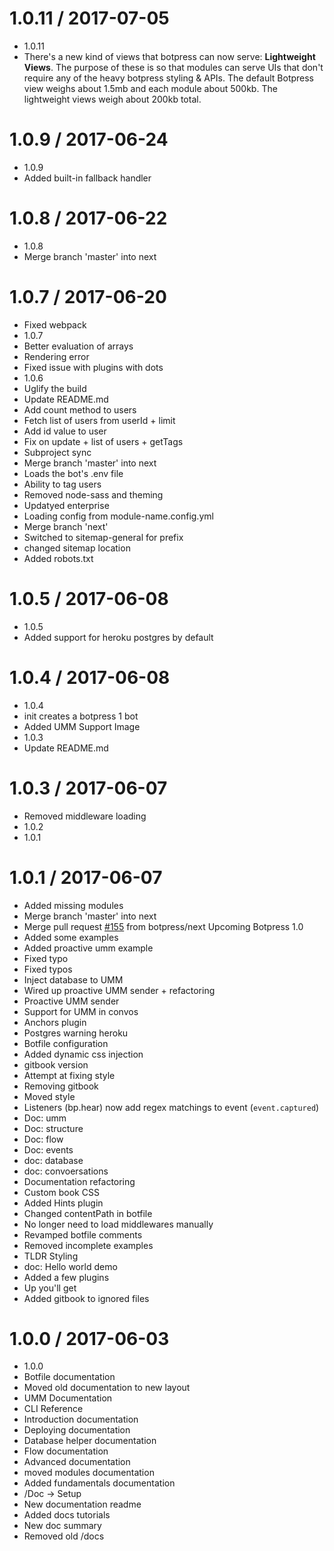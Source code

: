 <!---
NEW ENTRY CHEATSHEET

Version / Date
==============
  * **Fix:** Something
  * **Breaking change:** Something
  * **Feature:** Something

-->

1.0.11 / 2017-07-05
==================

  * 1.0.11
  * There's a new kind of views that botpress can now serve: **Lightweight Views**. The purpose of these is so that modules can serve UIs that don't require any of the heavy botpress styling & APIs. The default Botpress view weighs about 1.5mb and each module about 500kb. The lightweight views weigh about 200kb total.

1.0.9 / 2017-06-24
==================

  * 1.0.9
  * Added built-in fallback handler

1.0.8 / 2017-06-22
==================

  * 1.0.8
  * Merge branch 'master' into next

1.0.7 / 2017-06-20
==================

  * Fixed webpack
  * 1.0.7
  * Better evaluation of arrays
  * Rendering error
  * Fixed issue with plugins with dots
  * 1.0.6
  * Uglify the build
  * Update README.md
  * Add count method to users
  * Fetch list of users from userId + limit
  * Add id value to user
  * Fix on update + list of users + getTags
  * Subproject sync
  * Merge branch 'master' into next
  * Loads the bot's .env file
  * Ability to tag users
  * Removed node-sass and theming
  * Updatyed enterprise
  * Loading config from module-name.config.yml
  * Merge branch 'next'
  * Switched to sitemap-general for prefix
  * changed sitemap location
  * Added robots.txt

1.0.5 / 2017-06-08
==================

  * 1.0.5
  * Added support for heroku postgres by default

1.0.4 / 2017-06-08
==================

  * 1.0.4
  * init creates a botpress 1 bot
  * Added UMM Support Image
  * 1.0.3
  * Update README.md

1.0.3 / 2017-06-07
==================

  * Removed middleware loading
  * 1.0.2
  * 1.0.1

1.0.1 / 2017-06-07
==================

  * Added missing modules
  * Merge branch 'master' into next
  * Merge pull request [#155](https://github.com/botpress/botpress/issues/155) from botpress/next
    Upcoming Botpress 1.0
  * Added some examples
  * Added proactive umm example
  * Fixed typo
  * Fixed typos
  * Inject database to UMM
  * Wired up proactive UMM sender + refactoring
  * Proactive UMM sender
  * Support for UMM in convos
  * Anchors plugin
  * Postgres warning heroku
  * Botfile configuration
  * Added dynamic css injection
  * gitbook version
  * Attempt at fixing style
  * Removing gitbook
  * Moved style
  * Listeners (bp.hear) now add regex matchings to event (`event.captured`)
  * Doc: umm
  * Doc: structure
  * Doc: flow
  * Doc: events
  * doc: database
  * doc: convoersations
  * Documentation refactoring
  * Custom book CSS
  * Added Hints plugin
  * Changed contentPath in botfile
  * No longer need to load middlewares manually
  * Revamped botfile comments
  * Removed incomplete examples
  * TLDR Styling
  * doc: Hello world demo
  * Added a few plugins
  * Up you'll get
  * Added gitbook to ignored files

1.0.0 / 2017-06-03
==================

  * 1.0.0
  * Botfile documentation
  * Moved old documentation to new layout
  * UMM Documentation
  * CLI Reference
  * Introduction documentation
  * Deploying documentation
  * Database helper documentation
  * Flow documentation
  * Advanced documentation
  * moved modules documentation
  * Added fundamentals documentation
  * /Doc -> Setup
  * New documentation readme
  * Added docs tutorials
  * New doc summary
  * Removed old /docs
